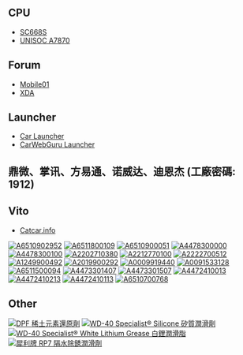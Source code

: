 ## CPU

- [SC668S](https://www.quectel.com/product/lte-sc668s-smart-module-series)
- [UNISOC A7870](https://www.unisoc.com/en_us/home/TQCDZ-A7870-0-1)

## Forum

- [Mobile01](https://www.mobile01.com/forumtopic.php?c=21&s=47)
- [XDA](https://xdaforums.com/c/head-units.3833)

## Launcher

- [Car Launcher](https://play.google.com/store/apps/details?id=com.autolauncher.motorcar.free&hl=zh_TW)
- [CarWebGuru Launcher](https://carwebguru.com)

## 鼎微、掌讯、方易通、诺威达、迪恩杰 (工廠密碼: 1912)

## Vito

- [Catcar.info](https://www.catcar.info/mercedes/?lang=en&l=Y2xhc3M9PTN8fGNvdW50cnk9PTF8fHN0PT01MHx8c3RzPT17IjEwIjoiQXNzb3J0bWVudCBjbGFzcyIsIjIwIjoiVmFuLUV1cm9wZSIsIjUwIjoiNDQ3LjcwMyAgICAifXx8Y2F0YWxvZz09RDgwICAgfHxjYXRhbG9nMT09NjBWICAgfHx0eXBlPT02NTF8fHR5cGUxPT00NDd8fHN1Ym0xPT05NTB8fHN1Ym0xMT09NzAzfHxhZ2d0eXBlPT1NfHxhZ2d0eXBlMT09Rkd8fG1vZGVsPT02NTEuOTUwICAgIHx8bW9kZWwxPT00NDcuNzAzICAgIHx8ZGV0YWlsZ3JwbnVtPT0wMXx8c3ViZ3JwPT0wMTJ8fHBhZ2U3MD09MQ%3D%3D)

[![A6510902952](https://cdn.spareto.com/variants/images/001/586/583/small/converted-20230217-3231892-1yzqfia.jpg?1676630955)](https://spareto.com/oe/6510902952)
[![A6511800109](https://cdn.spareto.com/variants/images/001/242/339/small/converted-20230217-3231892-1h9ap3c.jpg?1676630523)](https://spareto.com/oe/6511800109)
[![A6510900051](https://cdn.spareto.com/variants/images/001/581/059/small/converted-20230217-3231892-1m1cdm8.jpg?1676630544)](https://spareto.com/oe/6510900051)
[![A4478300000](https://cdn.spareto.com/variants/images/002/222/652/small/converted-20230217-3231892-2j36o3.jpg?1676630719)](https://spareto.com/oe/4478300000)
[![A4478300100](https://cdn.spareto.com/variants/images/002/222/647/small/converted-20230217-3231892-wgdft3.jpg?1676630719)](https://spareto.com/oe/4478300100)
[![A2202710380](https://cdn.spareto.com/variants/images/001/641/782/small/converted-20230218-991433-10yerh5.jpg?1676679396)](https://spareto.com/oe/2202710380)
[![A2212770100](https://cdn.spareto.com/variants/images/000/603/987/small/converted-20230218-991433-15boymq.jpg?1676679184)](https://spareto.com/oe/2212770100)
[![A2222700512](https://cdn.spareto.com/variants/images/001/640/303/small/converted-20230218-991433-azqhrr.jpg?1676679265)](https://spareto.com/oe/2222700512)
[![A1249900492](https://cdn.spareto.com/variants/images/001/638/889/small/converted-20230218-991433-1lv4ftp.jpg?1676679156)](https://spareto.com/oe/1249900492)
[![A2019900292](https://vehicleclips.co.uk/cdn/shop/products/8mm-push-fit-plastic-rivet-smart-a2019900292-660847_695x695.jpg?v=1697552185)](https://vehicleclips.co.uk/products/8mm-push-fit-plastic-rivet-smart-a2019900292?_pos=1&_sid=3698fdae5&_ss=r)
[![A0009919440](https://vehicleclips.co.uk/cdn/shop/products/7mm-push-fit-plastic-rivet-clip-mercedes-a0009919440-445681_695x695.jpg?v=1703104160)](https://vehicleclips.co.uk/products/7mm-push-fit-plastic-rivet-clip-mercedes-a0009919440?_pos=1&_sid=bf220b042&_ss=r)
[![A0091533128](https://cdn.spareto.com/variants/images/001/026/559/small/converted-20230218-3832547-15wnaip.jpg?1676740778)](https://spareto.com/oe/0091533128)
[![A6511500094](https://cdn.spareto.com/variants/images/002/654/984/small/converted-20230218-3832547-1h4awet.jpg?1676740421)](https://spareto.com/oe/6511500094)
[![A4473301407](https://cdn.spareto.com/variants/images/002/291/414/small/converted-20230217-991433-xpmvgp.jpg?1676654115)](https://spareto.com/oe/4473301407)
[![A4473301507](https://cdn.spareto.com/variants/images/002/291/426/small/converted-20230217-991433-k6vniy.jpg?1676654115)](https://spareto.com/oe/4473301507)
[![A4472410013](https://cdn.spareto.com/variants/images/002/283/569/small/converted-20230217-991433-mb6lcv.jpg?1676651584)](https://spareto.com/oe/4472410013)
[![A4472410213](https://cdn.spareto.com/variants/images/002/283/574/small/converted-20230217-991433-hmfw2b.jpg?1676651584)](https://spareto.com/oe/4472410213)
[![A4472410113](https://cdn.spareto.com/variants/images/001/499/611/small/converted-20230217-991433-10ghb1a.jpg?1676651456)](https://spareto.com/oe/4472410113)
[![A6510700768](https://www.europaparts.com/media/catalog/product/cache/9a597a8a5b243cb92ca5d0b5aa36b0d3/6/5/6510700768.jpg)](https://www.europaparts.com/vacuum-reservoir-6510700768.html)

## Other

[![DPF 稀土元素還原劑](https://cdn.cybassets.com/media/W1siZiIsIjIxMzM1L3Byb2R1Y3RzLzM2NTE1OTc1LzE2OTUyNjAzNTRfMzRkMWRiYjhkMGMxODQ0ZGRkODcuanBlZyJdLFsicCIsInRodW1iIiwiNjAweDYwMCJdXQ.jpeg?sha=4eb2ce391cb17d9f)](https://www.wilitashop.com/zh-TW/products/dpf-rare-earth-diesel-catalyst)
[![WD-40 Specialist® Silicone 矽質潤滑劑](https://hello.wd40.asia/hk/wp-content/uploads/2021/01/NL-Silicone-e1611370661158.jpg)](https://hello.wd40.asia/hk)
[![WD-40 Specialist® White Lithium Grease 白鋰潤滑脂](https://hello.wd40.asia/hk/wp-content/uploads/2021/01/NL-WLithium-e1611370571977.jpg)](https://hello.wd40.asia/hk)
[![犀利牌 RP7 隔水除銹潤滑劑](https://i0.wp.com/selleys.com.hk/wp-content/uploads/RP7-300g.jpg?w=1200&ssl=1)](https://selleys.com.hk/product/selleys-rp7-multipurpose-lubricant)
